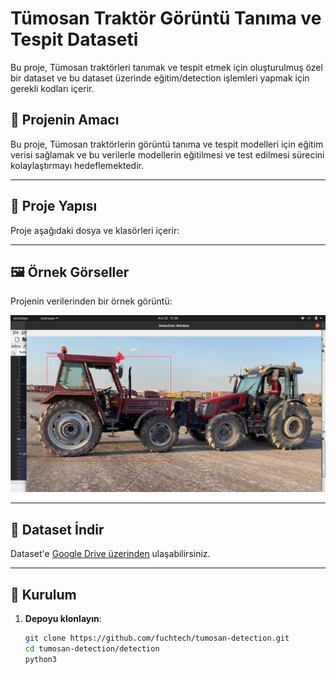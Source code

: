# Tümosan Traktör Görüntü Tanıma ve Tespit Dataseti

Bu proje, Tümosan traktörleri tanımak ve tespit etmek için oluşturulmuş özel bir dataset ve bu dataset üzerinde eğitim/detection işlemleri yapmak için gerekli kodları içerir.

## 🚜 Projenin Amacı
Bu proje, Tümosan traktörlerin görüntü tanıma ve tespit modelleri için eğitim verisi sağlamak ve bu verilerle modellerin eğitilmesi ve test edilmesi sürecini kolaylaştırmayı hedeflemektedir.

---

## 📂 Proje Yapısı

Proje aşağıdaki dosya ve klasörleri içerir:


---

## 🖼️ Örnek Görseller

Projenin verilerinden bir örnek görüntü:

![Tümosan Traktör Örneği](https://github.com/fuchstech/tumosan_yolov4/blob/main/80955.png)

---

## 🔗 Dataset İndir

Dataset'e [Google Drive üzerinden](https://drive.google.com/drive/folders/1I2aeZZrGuEEaTM_98vZrg_Ba0kgWiyOJ?usp=sharing ) ulaşabilirsiniz.

---

## 🔧 Kurulum

1. **Depoyu klonlayın**:
   ```bash
   git clone https://github.com/fuchtech/tumosan-detection.git
   cd tumosan-detection/detection
   python3 
